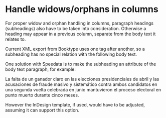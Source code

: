 # Handle widows/orphans in columns

For proper widow and orphan handling in columns, paragraph headings 
(subheadings) also have to be taken into consideration. Otherwise a heading 
may appear in a previous column, separate from the body text it relates to.

Current XML export from Booktype uses one tag after another, so a subheading 
has no special relation with the following body text.

One solution with Speedata is to make the subheading an attribute of the body 
text paragraph, for example:

<C6BodyTextFirstPara subheading="Información general">La falta de un ganador claro en las elecciones presidenciales de abril y las acusaciones de fraude masivo y sistemático contra ambos candidatos en una segunda vuelta celebrada en junio mantuvieron el proceso electoral en punto muerto durante cinco meses.</C6BodyTextFirstPara>

However the InDesign template, if used, would have to be adjusted, assuming it 
can support this option.
